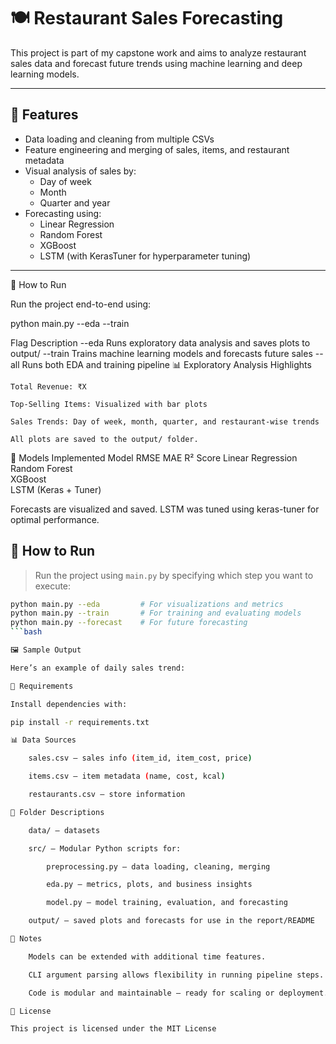 # 🍽️ Restaurant Sales Forecasting

This project is part of my capstone work and aims to analyze restaurant sales data and forecast future trends using machine learning and deep learning models.

---


## 🚀 Features

- Data loading and cleaning from multiple CSVs
- Feature engineering and merging of sales, items, and restaurant metadata
- Visual analysis of sales by:
  - Day of week
  - Month
  - Quarter and year
- Forecasting using:
  - Linear Regression
  - Random Forest
  - XGBoost
  - LSTM (with KerasTuner for hyperparameter tuning)

---
🚀 How to Run

Run the project end-to-end using:

python main.py --eda --train

Flag	Description
--eda	Runs exploratory data analysis and saves plots to output/
--train	Trains machine learning models and forecasts future sales
--all	Runs both EDA and training pipeline
📊 Exploratory Analysis Highlights

    Total Revenue: ₹X

    Top-Selling Items: Visualized with bar plots

    Sales Trends: Day of week, month, quarter, and restaurant-wise trends

    All plots are saved to the output/ folder.

🤖 Models Implemented
Model	RMSE	MAE	R² Score
Linear Regression			
Random Forest			
XGBoost			
LSTM (Keras + Tuner)			

Forecasts are visualized and saved. LSTM was tuned using keras-tuner for optimal performance.
## 🧪 How to Run

> Run the project using `main.py` by specifying which step you want to execute:

```bash
python main.py --eda         # For visualizations and metrics
python main.py --train       # For training and evaluating models
python main.py --forecast    # For future forecasting
```bash

🖼️ Sample Output

Here’s an example of daily sales trend:

🔧 Requirements

Install dependencies with:

pip install -r requirements.txt

📊 Data Sources

    sales.csv — sales info (item_id, item_cost, price)

    items.csv — item metadata (name, cost, kcal)

    restaurants.csv — store information

📁 Folder Descriptions

    data/ — datasets

    src/ — Modular Python scripts for:

        preprocessing.py — data loading, cleaning, merging

        eda.py — metrics, plots, and business insights

        model.py — model training, evaluation, and forecasting

    output/ — saved plots and forecasts for use in the report/README

📌 Notes

    Models can be extended with additional time features.

    CLI argument parsing allows flexibility in running pipeline steps.

    Code is modular and maintainable — ready for scaling or deployment.

📜 License

This project is licensed under the MIT License
